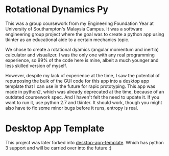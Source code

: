 # Rotational Dynamics Py
This was a group coursework from my Engineering Foundation Year at University of Southampton's Malaysia Campus. 
It was a software engineering group project where the goal was to create a python app using tkinter as an educational aide to a certain mechanics topic. 

We chose to create a rotational dyamics (angular momentum and inertia) calculator and visualizer. 
I was the only one with any real programming experience, so 99% of the code here is mine, albeit a much younger and less skilled version of myself. 

However, despite my lack of experience at the time, I saw the potential of repurposing the bulk of the GUI code for this app into a desktop app template that I can use in the future for rapic prototyping. 
This app was made in python2, which was already deprecated at the time, because of an outdated coursework spec. And I haven't felt the need to update it. 
If you want to run it, use python 2.7 and tkinter. It should work, though you might also have to fix some minor bugs before it runs, entropy is real. 

# Desktop App Template
This project was later forked into [desktop-app-template](https://github.com/yaq1n0/desktop-app-template). 
Which has python 3 support and will be carried over into the future :)

